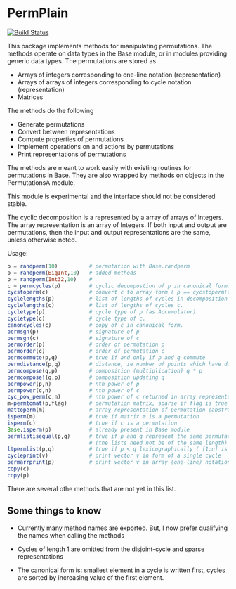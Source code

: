 # PermPlain

[![Build Status](https://travis-ci.org/jlapeyre/PermPlain.jl.svg?branch=master)](https://travis-ci.org/jlapeyre/PermPlain.jl)

This package implements methods for manipulating permutations.
The methods operate on data types in the Base module, or in modules providing generic
data types. The permutations are stored as

* Arrays of integers corresponding to one-line notation (representation)
* Arrays of arrays of integers corresponding to cycle notation (representation)
* Matrices

The methods do the following

* Generate permutations
* Convert between representations
* Compute properties of permutations
* Implement operations on and actions by permutations
* Print representations of permutations

The methods are meant to work easily with existing routines
for permutations in Base. They are also wrapped by methods
on objects in the PermutationsA module.

This module is experimental and the interface should not
be considered stable.

The cyclic decomposition is a represented by a array of arrays of Integers.
The array representation is an array of Integers.
If both input and output are permutations, then the input and output
representations are the same, unless otherwise noted.

Usage:
```julia
p = randperm(10)          # permutation with Base.randperm
p = randperm(BigInt,10)   # added methods
p = randperm(Int32,10)    # 
c = permcycles(p)         # cyclic decompostion of p in canonical form.
cycstoperm(c)             # convert c to array form ( p == cycstoperm(c) is true )
cyclelengths(p)           # list of lengths of cycles in decomposition of p.
cyclelengths(c)           # list of lengths of cycles c.
cycletype(p)              # cycle type of p (as Accumulator).
cycletype(c)              # cycle type of c.
canoncycles(c)            # copy of c in canonical form.
permsgn(p)                # signature of p
permsgn(c)                # signature of c
permorder(p)              # order of permutation p
permorder(c)              # order of permutation c
permcommute(p,q)          # true if and only if p and q commute
permdistance(p,q)         # distance, ie number of points which have different image under p and q
permcompose(q,p)          # composition (multiplication) q * p
permcompose!(q,p)         # composition updating q
permpower(p,n)            # nth power of p
permpower(c,n)            # nth power of c
cyc_pow_perm(c,n)         # nth power of c returned in array representation
m=permtomat(p,flag)       # permutation matrix, sparse if flag is true
mattoperm(m)              # array representation of permutation (abstract) matrix m
isperm(m)                 # true if matrix m is a permutation
isperm(c)                 # true if c is a permutation
Base.isperm(p)            # already present in Base module
permlistisequal(p,q)      # true if p and q represent the same permutation
                          # (the lists need not be of the same length)
ltpermlist(p,q)           # true if p < q lexicographically ( [1:n] is smallest permutation )
cycleprint(v)             # print vector v in form of a single cycle
permarrprint(p)           # print vector v in array (one-line) notation
copy(c)
copy(p)
```

There are several othe methods that are not yet in this list.


## Some things to know

* Currently many method names are exported. But, I now prefer qualifying the names when calling the methods

* Cycles of length 1 are omitted from the disjoint-cycle and sparse representations

* The canonical form is: smallest element in a cycle is written first,
  cycles are sorted by increasing value of the first element.
